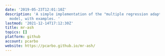 ```yaml
---
date: '2019-05-23T12:01:10Z'
description: 'A simple implementation of the "multiple regression adaptive shrinkage"
  model, with examples. '
lastmod: '2021-12-14T17:12:30Z'
title: mr-ash
topics: []
platform: github
account: pcarbo
website: https://pcarbo.github.io/mr-ash/
---
```


